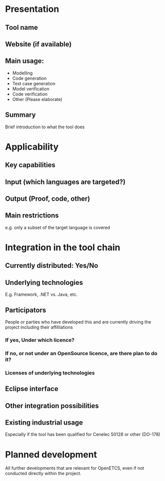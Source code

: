 # Presentation
## Tool name
## Website (if available)
## Main usage:
 - Modelling
 - Code generation
 - Test case generation
 - Model verification
 - Code verification
 - Other (Please elaborate)

## Summary
Brief introduction to what the tool does

# Applicability
## Key capabilities
## Input (which languages are targeted?)
## Output (Proof, code, other)
## Main restrictions
e.g. only a subset of the target language is covered

# Integration in the tool chain
## Currently distributed: Yes/No
## Underlying technologies
E.g. Framework, .NET vs. Java, etc.
## Participators
People or parties who have developed this and are currently driving the project including their affilliations
### If yes, Under which licence?
### If no, or not under an OpenSource licence, are there plan to do it?
### Licenses of underlying technologies

## Eclipse interface
## Other integration possibilities
## Existing industrial usage
Especially if the tool has been qualified for Cenelec 50128 or other (DO-178)

# Planned development
All further developments that are relevant for OpenETCS, even if not
conducted directly within the project.
